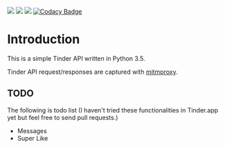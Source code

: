 ![](https://api.travis-ci.org/faruken/aio-tinder.svg) ![](https://img.shields.io/badge/python-3.5-blue.svg) ![](https://img.shields.io/codacy/grade/d8ea83742f744fe9afb7f7c9158b6154/master.svg) [![Codacy Badge](https://api.codacy.com/project/badge/Grade/d8ea83742f744fe9afb7f7c9158b6154)](https://www.codacy.com/app/alwayscocacola/aio-tinder?utm_source=github.com&amp;utm_medium=referral&amp;utm_content=faruken/aio-tinder&amp;utm_campaign=Badge_Grade)

# Introduction

This is a simple Tinder API written in Python 3.5.

Tinder API request/responses are captured with [mitmproxy](https://mitmproxy.org/).


## TODO

The following is todo list (I haven't tried these functionalities in Tinder.app yet but feel free to send pull requests.)

- Messages
- Super Like
